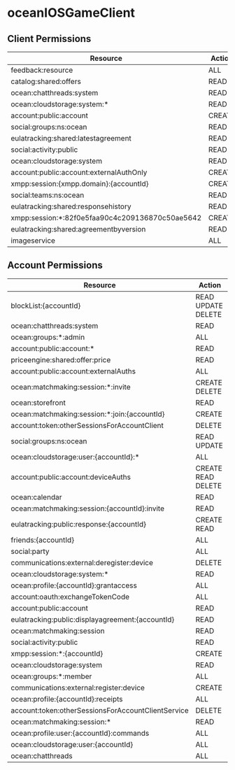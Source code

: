 # oceanIOSGameClient


## Client Permissions
| Resource | Action |
| -------- | ------ |
| feedback:resource | ALL |
| catalog:shared:offers | READ |
| ocean:chatthreads:system | READ |
| ocean:cloudstorage:system:* | READ |
| account:public:account | CREATE |
| social:groups:ns:ocean | READ |
| eulatracking:shared:latestagreement | READ |
| social:activity:public | READ |
| ocean:cloudstorage:system | READ |
| account:public:account:externalAuthOnly | CREATE |
| xmpp:session:{xmpp.domain}:{accountId} | CREATE |
| social:teams:ns:ocean | READ |
| eulatracking:shared:responsehistory | READ |
| xmpp:session:*:82f0e5faa90c4c209136870c50ae5642 | CREATE |
| eulatracking:shared:agreementbyversion | READ |
| imageservice | ALL |

## Account Permissions
| Resource | Action |
| -------- | ------ |
| blockList:{accountId} | READ UPDATE DELETE |
| ocean:chatthreads:system | READ |
| ocean:groups:*:admin | ALL |
| account:public:account:* | READ |
| priceengine:shared:offer:price | READ |
| account:public:account:externalAuths | ALL |
| ocean:matchmaking:session:*:invite | CREATE DELETE |
| ocean:storefront | READ |
| ocean:matchmaking:session:*:join:{accountId} | CREATE |
| account:token:otherSessionsForAccountClient | DELETE |
| social:groups:ns:ocean | READ UPDATE |
| ocean:cloudstorage:user:{accountId}:* | ALL |
| account:public:account:deviceAuths | CREATE READ DELETE |
| ocean:calendar | READ |
| ocean:matchmaking:session:{accountId}:invite | READ |
| eulatracking:public:response:{accountId} | CREATE READ |
| friends:{accountId} | ALL |
| social:party | ALL |
| communications:external:deregister:device | DELETE |
| ocean:cloudstorage:system:* | READ |
| ocean:profile:{accountId}:grantaccess | ALL |
| account:oauth:exchangeTokenCode | ALL |
| account:public:account | READ |
| eulatracking:public:displayagreement:{accountId} | READ |
| ocean:matchmaking:session | READ |
| social:activity:public | READ |
| xmpp:session:*:{accountId} | CREATE |
| ocean:cloudstorage:system | READ |
| ocean:groups:*:member | ALL |
| communications:external:register:device | CREATE |
| ocean:profile:{accountId}:receipts | ALL |
| account:token:otherSessionsForAccountClientService | DELETE |
| ocean:matchmaking:session:* | READ |
| ocean:profile:user:{accountId}:commands | ALL |
| ocean:cloudstorage:user:{accountId} | ALL |
| ocean:chatthreads | ALL |

